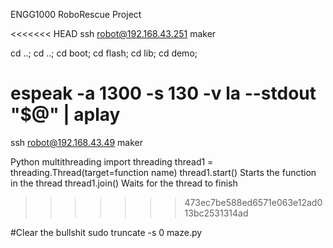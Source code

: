 ENGG1000 RoboRescue Project

<<<<<<< HEAD
ssh robot@192.168.43.251
maker

cd ..; cd ..; cd boot; cd flash; cd lib; cd demo;

espeak -a 1300 -s 130 -v la --stdout "$@" | aplay
=======
ssh robot@192.168.43.49
maker

Python multithreading
import threading
thread1 = threading.Thread(target=function name)
thread1.start() Starts the function in the thread
thread1.join() Waits for the thread to finish
>>>>>>> 473ec7be588ed6571e063e12ad013bc2531314ad


#Clear the bullshit
sudo truncate -s 0 maze.py